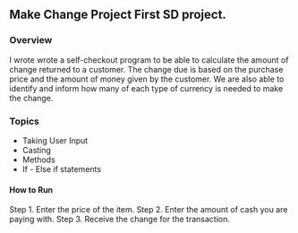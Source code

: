 ## Make Change Project First SD project.

### Overview

I wrote wrote a self-checkout program to be able to calculate the amount of change returned to a customer.
The change due is based on the purchase price and the amount of money given by the customer. We are also able to identify and inform how many of each type of currency is needed to make the change.

### Topics

* Taking User Input
* Casting
* Methods
* If - Else if statements


#### How to Run

Step 1. Enter the price of the item.
Step 2. Enter the amount of cash you are paying with.
Step 3. Receive the change for the transaction.
